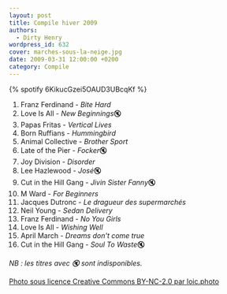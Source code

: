 ```yaml
---
layout: post
title: Compile hiver 2009
authors:
  - Dirty Henry
wordpress_id: 632
cover: marches-sous-la-neige.jpg
date: 2009-03-31 12:00:00 +0200
category: Compile
---
```


{% spotify 6KikucGzei5OAUD3UBcqKf %}

1. Franz Ferdinand - _Bite Hard_
1. Love Is All - *New Beginnings*🔇
1. Papas Fritas - _Vertical Lives_
1. Born Ruffians - _Hummingbird_
1. Animal Collective - _Brother Sport_
1. Late of the Pier - *Focker*🔇
1. Joy Division - _Disorder_
1. Lee Hazlewood - *José*🔇
1. Cut in the Hill Gang - *Jivin Sister Fanny*🔇
1. M Ward - _For Beginners_
1. Jacques Dutronc - _Le dragueur des supermarchés_
1. Neil Young - _Sedan Delivery_
1. Franz Ferdinand - _No You Girls_
1. Love Is All - _Wishing Well_
1. April March - _Dreams don't come true_
1. Cut in the Hill Gang - *Soul To Waste*🔇

_NB : les titres avec 🔇 sont indisponibles._

[Photo sous licence Creative Commons BY-NC-2.0 par loic.photo](https://www.flickr.com/photos/loic-photo/4216042174/)
